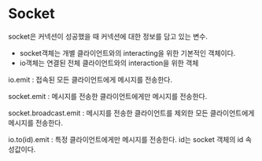 # Socket

socket은 커넥션이 성공했을 때 커넥션에 대한 정보를 담고 있는 변수.

- socket객체는 개별 클라이언트와의 interacting을 위한 기본적인 객체이다.
- io객체는 연결된 전체 클라이언트와의 interaction을 위한 객체

io.emit : 접속된 모든 클라이언트에게 메시지를 전송한다.

socket.emit : 메시지를 전송한 클라이언트에게만 메시지를 전송한다.

socket.broadcast.emit : 메시지를 전송한 클라이언트를 제외한 모든 클라이언트에게 메시지를 전송한다.

io.to(id).emit : 특정 클라이언트에게만 메시지를 전송한다.
id는 socket 객체의 id 속성값이다.